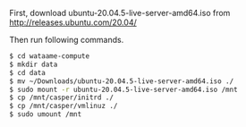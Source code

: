 First, download ubuntu-20.04.5-live-server-amd64.iso from http://releases.ubuntu.com/20.04/

Then run following commands.

```sh
$ cd wataame-compute
$ mkdir data
$ cd data
$ mv ~/Downloads/ubuntu-20.04.5-live-server-amd64.iso ./
$ sudo mount -r ubuntu-20.04.5-live-server-amd64.iso /mnt
$ cp /mnt/casper/initrd ./
$ cp /mnt/casper/vmlinuz ./
$ sudo umount /mnt
```